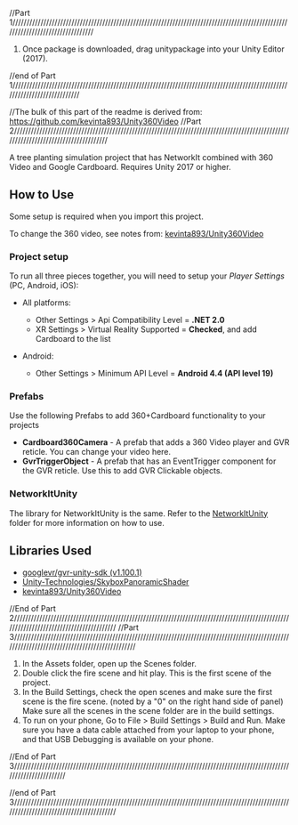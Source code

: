 
//Part 1////////////////////////////////////////////////////////////////////////////////////////////////////////////////////////////////

1. Once package is downloaded, drag unitypackage into your Unity Editor (2017).

//end of Part 1///////////////////////////////////////////////////////////////////////////////////////////////////////////////////////////

//The bulk of this part of the readme is derived from: https://github.com/kevinta893/Unity360Video
//Part 2/////////////////////////////////////////////////////////////////////////////////////////////////////////////////////////////////////


A tree planting simulation project that has NetworkIt combined with 360 Video and Google Cardboard. Requires Unity 2017 or higher.

## How to Use
Some setup is required when you import this project. 

To change the 360 video, see notes from: [kevinta893/Unity360Video](https://github.com/kevinta893/Unity360Video)

### Project setup
To run all three pieces together, you will need to setup your *Player Settings* (PC, Android, iOS):
* All platforms:
  * Other Settings > Api Compatibility Level = **.NET 2.0**
  * XR Settings > Virtual Reality Supported = **Checked**, and add Cardboard to the list

* Android:
  * Other Settings > Minimum API Level = **Android 4.4 (API level 19)**

### Prefabs
Use the following Prefabs to add 360+Cardboard functionality to your projects
* **Cardboard360Camera** - A prefab that adds a 360 Video player and GVR reticle. You can change your video here.
* **GvrTriggerObject** - A prefab that has an EventTrigger component for the GVR reticle. Use this to add GVR Clickable objects.

### NetworkItUnity
The library for NetworkItUnity is the same. Refer to the [NetworkItUnity](https://github.com/kevinta893/NetworkIt/tree/master/NetworkItUnity) folder for more information on how to use.

## Libraries Used
* [googlevr/gvr-unity-sdk (v1.100.1)](https://github.com/googlevr/gvr-unity-sdk)
* [Unity-Technologies/SkyboxPanoramicShader](https://github.com/Unity-Technologies/SkyboxPanoramicShader)
* [kevinta893/Unity360Video](https://github.com/kevinta893/Unity360Video)

//End of Part 2////////////////////////////////////////////////////////////////////////////////////////////////////////////////////////////////////////
//Part 3///////////////////////////////////////////////////////////////////////////////////////////////////////////////////////////////////////////////
1. In the Assets folder, open up the Scenes folder.
2. Double click the fire scene and hit play. This is the first scene of the project.
3. In the Build Settings, check the open scenes and make sure the first scene is the fire scene. (noted by a "0" on the right hand side of panel)
	Make sure all the scenes in the scene folder are in the build settings.
4. To run on your phone, Go to File > Build Settings > Build and Run. 
	Make sure you have a data cable attached from your laptop to your phone, 
	and that USB Debugging is available on your phone. 
	
//End of Part 3//////////////////////////////////////////////////////////////////////////////////////////////////////////////////////




//end of Part 3////////////////////////////////////////////////////////////////////////////////////////////////////////////////////////////////////////


